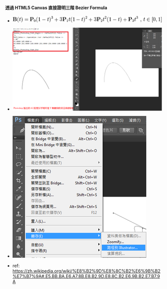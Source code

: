 #### 透過 HTML5 Canvas 直接證明三階 Bezier Formula

- ![Alt text](https://raw.githubusercontent.com/scott1028/HTML5_Canvas_Bezier_Path_Study/master/bezierFormula.png "Bezier Formula")
- ![Alt text](https://raw.githubusercontent.com/scott1028/HTML5_Canvas_Bezier_Path_Study/master/bezierOutputByPhotoshop.png "Bezier Output By Photoshop")
- ![Alt text](https://raw.githubusercontent.com/scott1028/HTML5_Canvas_Bezier_Path_Study/master/HowToOutputPhotoshopBezierPathToAiFile.png "Bezier Output AI File")

- ref: https://zh.wikipedia.org/wiki/%E8%B2%9D%E8%8C%B2%E6%9B%B2%E7%B7%9A#.E5.BB.BA.E6.A7.8B.E8.B2.9D.E8.8C.B2.E6.9B.B2.E7.B7.9A
